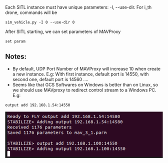 Each SITL instance must have unique parameters: -I, --use-dir.
For i_th drone, commands will be

```
sim_vehicle.py -I 0 --use-dir 0
```

After SITL starting, we can set parameters of MAVProxy

```
set param 
```

## Notes:

- By default, UDP Port Number of MAVProxy will increase 10 when create a new instance. E.g: With first instance, default port is 14550, with second one, default port is 14560 ....
- Seems like that GCS Softwares on Windows is better than on Linux, so we should use MAVproxy to redirect control stream to a Windows PC. E.g:

```
output add 192.168.1.54:14550
```

![add output](docs/imgs/add_output.png)
